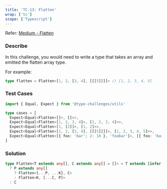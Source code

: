 ```yaml
---
title: 'TC-13: Flatten'
wrap: ['tc']
scope: ['Typescript']
---
```


Refer: [Medium - Flatten](https://github.com/type-challenges/type-challenges/blob/master/questions/459-medium-flatten/README.md)

### Describe

In this challenge, you would need to write a type that takes an array and emitted the flatten array type.

For example:

```typescript
type flatten = Flatten<[1, 2, [3, 4], [[[5]]]]> // [1, 2, 3, 4, 5]
```

### Test Cases

```typescript
import { Equal, Expect } from '@type-challenges/utils'

type cases = [
  Expect<Equal<Flatten<[]>, []>>,
  Expect<Equal<Flatten<[1, 2, 3, 4]>, [1, 2, 3, 4]>>,
  Expect<Equal<Flatten<[1, [2]]>, [1, 2]>>,
  Expect<Equal<Flatten<[1, 2, [3, 4], [[[5]]]]>, [1, 2, 3, 4, 5]>>,
  Expect<Equal<Flatten<[{ foo: 'bar'; 2: 10 }, 'foobar']>, [{ foo: 'bar'; 2: 10 }, 'foobar']>>
]
```

### Solution

```typescript
type Flatten<T extends any[], C extends any[] = []> = T extends [infer P, ...infer K]
  ? P extends any[]
    ? Flatten<[...P, ...K], C>
    : Flatten<K, [...C, P]>
  : C
```
